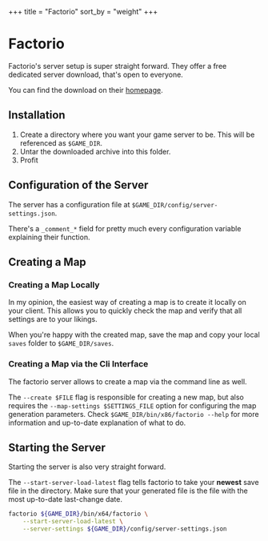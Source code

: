+++
title = "Factorio"
sort_by = "weight"
+++

# Factorio

Factorio's server setup is super straight forward. They offer a free dedicated server download, that's open to everyone.

You can find the download on their [homepage](https://factorio.com/download).

## Installation

1. Create a directory where you want your game server to be. This will be referenced as `$GAME_DIR`.
2. Untar the downloaded archive into this folder.
3. Profit

## Configuration of the Server

The server has a configuration file at `$GAME_DIR/config/server-settings.json`.

There's a `_comment_*` field for pretty much every configuration variable explaining their function.

## Creating a Map

### Creating a Map Locally

In my opinion, the easiest way of creating a map is to create it locally on your client.
This allows you to quickly check the map and verify that all settings are to your likings.

When you're happy with the created map, save the map and copy your local `saves` folder to `$GAME_DIR/saves`.

### Creating a Map via the Cli Interface

The factorio server allows to create a map via the command line as well.

The `--create $FILE` flag is responsible for creating a new map, but also requires the `--map-settings $SETTINGS_FILE` option for configuring the map generation parameters.
Check `$GAME_DIR/bin/x86/factorio --help` for more information and up-to-date explanation of what to do.

## Starting the Server

Starting the server is also very straight forward.

The `--start-server-load-latest` flag tells factorio to take your **newest** save file in the directory.
Make sure that your generated file is the file with the most up-to-date last-change date.

```bash
factorio ${GAME_DIR}/bin/x64/factorio \
    --start-server-load-latest \
    --server-settings ${GAME_DIR}/config/server-settings.json
```
